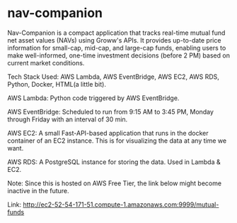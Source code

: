 # nav-companion

Nav-Companion is a compact application that tracks real-time mutual fund net asset values (NAVs) using Groww's APIs. It provides up-to-date price information for small-cap, mid-cap, and large-cap funds, enabling users to make well-informed, one-time investment decisions (before 2 PM) based on current market conditions.

Tech Stack Used: AWS Lambda, AWS EventBridge, AWS EC2, AWS RDS, Python, Docker, HTML(a little bit). 

AWS Lambda: Python code triggered by AWS EventBridge. 

AWS EventBridge: Scheduled to run from 9:15 AM to 3:45 PM, Monday through Friday with an interval of 30 min.

AWS EC2: A small Fast-API-based application that runs in the docker container of an EC2 instance. This is for visualizing the data at any time we want.

AWS RDS: A PostgreSQL instance for storing the data. Used in Lambda & EC2.

Note: Since this is hosted on AWS Free Tier, the link below might become inactive in the future.

Link: http://ec2-52-54-171-51.compute-1.amazonaws.com:9999/mutual-funds
